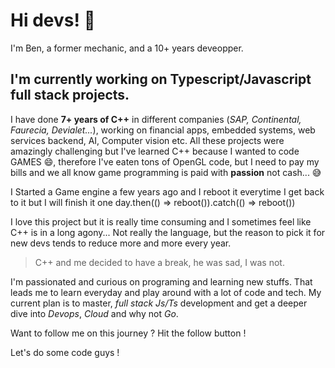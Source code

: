 # Hi devs! 👋

I'm Ben, a former mechanic, and a 10+ years deveopper.

## I'm currently working on Typescript/Javascript full stack projects.

I have done __7+ years of C++__ in different companies (_SAP, Continental, Faurecia, Devialet..._), working on financial apps, embedded systems, web services backend, AI, Computer vision etc. All these projects were amazingly challenging but I've learned C++ because I wanted to code GAMES 😄, therefore I've eaten tons of OpenGL code, but I need to pay my bills and we all know game programming is paid with __passion__ not cash... 😅

I Started a Game engine a few years ago and I reboot it everytime I get back to it but I will finish it one day.then(() => reboot()).catch(() => reboot())

I love this project but it is really time consuming and I sometimes feel like C++ is in a long agony...
Not really the language, but the reason to pick it for new devs tends to reduce more and more every year.

> C++ and me decided to have a break, he was sad, I was not.

I'm passionated and curious on programing and learning new stuffs.
That leads me to learn everyday and play around with a lot of code and tech. My current plan is to master, _full stack Js/Ts_ development and get a deeper dive into _Devops_, _Cloud_ and why not _Go_.

Want to follow me on this journey ?
Hit the follow button !

Let's do some code guys !

<!--
**benjamin-fukdawurld/benjamin-fukdawurld** is a ✨ _special_ ✨ repository because its `README.md` (this file) appears on your GitHub profile.

Here are some ideas to get you started:

- 🔭 I’m currently working on ...
- 🌱 I’m currently learning ...
- 👯 I’m looking to collaborate on ...
- 🤔 I’m looking for help with ...
- 💬 Ask me about ...
- 📫 How to reach me: ...
- 😄 Pronouns: ...
- ⚡ Fun fact: ...
-->
